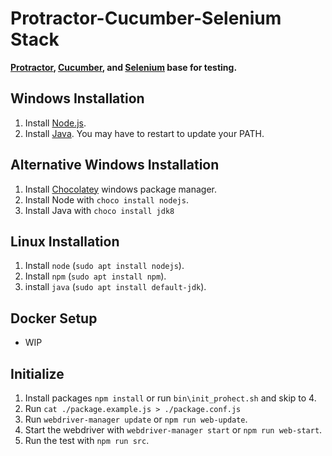 # Protractor-Cucumber-Selenium Stack
**[Protractor](https://www.protractortest.org/#/), 
[Cucumber](https://cucumber.io/docs/gherkin/), 
and [Selenium](https://www.seleniumhq.org) base for testing.**

## Windows Installation
1. Install [Node.js](https://nodejs.org/en/download/).
2. Install [Java](https://www.oracle.com/technetwork/java/javase/downloads/index.html). You may have to restart to update your PATH.

## Alternative Windows Installation
1. Install [Chocolatey](https://chocolatey.org/install/) windows package manager.
2. Install Node with `choco install nodejs`.
3. Install Java with `choco install jdk8`

## Linux Installation
1. Install `node` (`sudo apt install nodejs`).
2. Install `npm` (`sudo apt install npm`).
3. install `java` (`sudo apt install default-jdk`).

## Docker Setup

- WIP

## Initialize 

1. Install packages `npm install` or run `bin\init_prohect.sh` and skip to 4.
2. Run `cat ./package.example.js > ./package.conf.js`
3. Run `webdriver-manager update` or `npm run web-update`.
4. Start the webdriver with `webdriver-manager start` or `npm run web-start`.
5. Run the test with `npm run src`.


